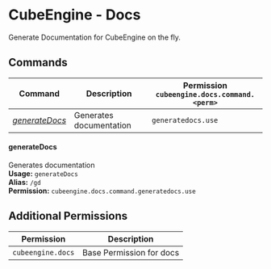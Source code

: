 # CubeEngine - Docs
Generate Documentation for CubeEngine on the fly.
## Commands
| Command | Description | Permission<br>`cubeengine.docs.command.<perm>` |
| --- | --- | --- |
| [*generateDocs*](#generatedocs) | Generates documentation | `generatedocs.use` |
#### generateDocs  
Generates documentation  
**Usage:** `generateDocs `  
**Alias:** `/gd`  
**Permission:** `cubeengine.docs.command.generatedocs.use`  
  
## Additional Permissions

| Permission | Description |
| --- | --- |
| `cubeengine.docs` | Base Permission for docs |